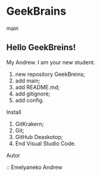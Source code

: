 # GeekBrains
main

Hello GeekBreins!
------------------
My Andrew. I am your new student.

1. new repository GeekBreins;
2. add main;
3. add README.md;
4. add gitignore;
5. add config.

Install

1. GitKrakern;
2. Git;
3. GitHub Deaskotop;
4. End Visual Studio Code. 

Autor 

:: Emelyaneko Andrew